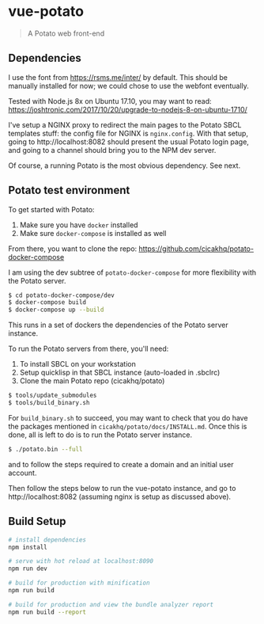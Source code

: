 # vue-potato

> A Potato web front-end

## Dependencies

I use the font from https://rsms.me/inter/ by default. This should be manually
installed for now; we could chose to use the webfont eventually.

Tested with Node.js 8x on Ubuntu 17.10, you may want to read:
https://joshtronic.com/2017/10/20/upgrade-to-nodejs-8-on-ubuntu-1710/

I've setup a NGINX proxy to redirect the main pages to the Potato SBCL templates
stuff: the config file for NGINX is `nginx.config`. With that setup, going to
http://localhost:8082 should present the usual Potato login page, and going to
a channel should bring you to the NPM dev server.

Of course, a running Potato is the most obvious dependency. See next.

## Potato test environment

To get started with Potato:
1. Make sure you have `docker` installed
2. Make sure `docker-compose` is installed as well

From there, you want to clone the repo: https://github.com/cicakhq/potato-docker-compose

I am using the dev subtree of `potato-docker-compose` for more flexibility with the Potato server.

``` bash
$ cd potato-docker-compose/dev
$ docker-compose build
$ docker-compose up --build
```

This runs in a set of dockers the dependencies of the Potato server instance.

To run the Potato servers from there, you'll need:
1. To install SBCL on your workstation
2. Setup quicklisp in that SBCL instance (auto-loaded in .sbclrc)
3. Clone the main Potato repo (cicakhq/potato)

``` bash
$ tools/update_submodules
$ tools/build_binary.sh
```

For `build_binary.sh` to succeed, you may want to check that you do have the packages
mentioned in `cicakhq/potato/docs/INSTALL.md`. Once this is done, all is left to do is
to run the Potato server instance.

``` bash
$ ./potato.bin --full
```

and to follow the steps required to create a domain and an initial user account.

Then follow the steps below to run the vue-potato instance, and go to http://localhost:8082
(assuming nginx is setup as discussed above).

## Build Setup

``` bash
# install dependencies
npm install

# serve with hot reload at localhost:8090
npm run dev

# build for production with minification
npm run build

# build for production and view the bundle analyzer report
npm run build --report
```
